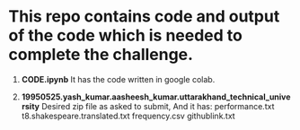 # This repo contains code and output of the code which is needed to complete the challenge.

1. **CODE.ipynb**
 It has the code written in google colab.

2. **19950525.yash_kumar.aasheesh_kumar.uttarakhand_technical_university**
    Desired zip file as asked to submit, And it has:
    performance.txt
    t8.shakespeare.translated.txt
    frequency.csv
    githublink.txt
